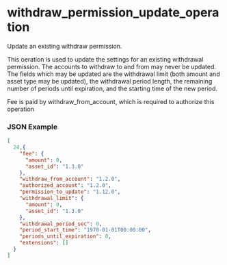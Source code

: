 # withdraw_permission_update_operation

Update an existing withdraw permission.

This oeration is used to update the settings for an existing withdrawal permission. The accounts to withdraw to and from may never be updated. The fields which may be updated are the withdrawal limit (both amount and asset type may be updated), the withdrawal period length, the remaining number of periods until expiration, and the starting time of the new period.

Fee is paid by withdraw_from_account, which is required to authorize this operation

### JSON Example

```json
[
  24,{
    "fee": {
      "amount": 0,
      "asset_id": "1.3.0"
    },
    "withdraw_from_account": "1.2.0",
    "authorized_account": "1.2.0",
    "permission_to_update": "1.12.0",
    "withdrawal_limit": {
      "amount": 0,
      "asset_id": "1.3.0"
    },
    "withdrawal_period_sec": 0,
    "period_start_time": "1970-01-01T00:00:00",
    "periods_until_expiration": 0,
    "extensions": []
  }
]
```